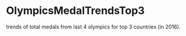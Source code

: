 # OlympicsMedalTrendsTop3
trends of total medals from last 4 olympics for top 3 countries (in 2016).
